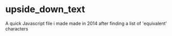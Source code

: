 # upside_down_text

A quick Javascript file i made made in 2014 after finding a list of 'equivalent' characters